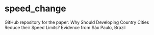 # speed_change
GitHub repository for the paper: Why Should Developing Country Cities Reduce their Speed Limits? Evidence from São Paulo, Brazil
